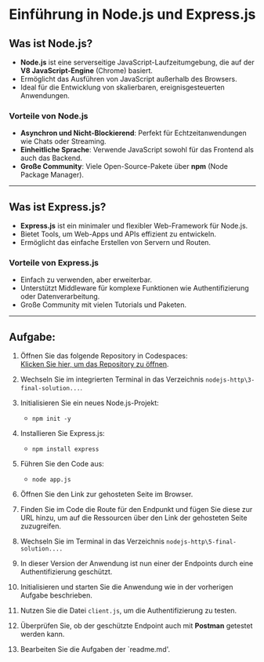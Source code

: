 # Einführung in Node.js und Express.js

## Was ist Node.js?
- **Node.js** ist eine serverseitige JavaScript-Laufzeitumgebung, die auf der **V8 JavaScript-Engine** (Chrome) basiert.
- Ermöglicht das Ausführen von JavaScript außerhalb des Browsers.
- Ideal für die Entwicklung von skalierbaren, ereignisgesteuerten Anwendungen.

### Vorteile von Node.js
- **Asynchron und Nicht-Blockierend**: Perfekt für Echtzeitanwendungen wie Chats oder Streaming.
- **Einheitliche Sprache**: Verwende JavaScript sowohl für das Frontend als auch das Backend.
- **Große Community**: Viele Open-Source-Pakete über **npm** (Node Package Manager).

---

## Was ist Express.js?
- **Express.js** ist ein minimaler und flexibler Web-Framework für Node.js.
- Bietet Tools, um Web-Apps und APIs effizient zu entwickeln.
- Ermöglicht das einfache Erstellen von Servern und Routen.

### Vorteile von Express.js
- Einfach zu verwenden, aber erweiterbar.
- Unterstützt Middleware für komplexe Funktionen wie Authentifizierung oder Datenverarbeitung.
- Große Community mit vielen Tutorials und Paketen.

---
## Aufgabe:

1. Öffnen Sie das folgende Repository in Codespaces:  
   [Klicken Sie hier, um das Repository zu öffnen](https://github.com/MicrosoftDocs/node-essentials?tab=readme-ov-file).

2. Wechseln Sie im integrierten Terminal in das Verzeichnis `nodejs-http\3-final-solution...`.

3. Initialisieren Sie ein neues Node.js-Projekt:
   - `npm init -y`

4. Installieren Sie Express.js:
   - `npm install express`

5. Führen Sie den Code aus:
   - `node app.js`

6. Öffnen Sie den Link zur gehosteten Seite im Browser.

7. Finden Sie im Code die Route für den Endpunkt und fügen Sie diese zur URL hinzu, um auf die Ressourcen über den Link der gehosteten Seite zuzugreifen.

8. Wechseln Sie im Terminal in das Verzeichnis `nodejs-http\5-final-solution....`

9. In dieser Version der Anwendung ist nun einer der Endpoints durch eine Authentifizierung geschützt.

10. Initialisieren und starten Sie die Anwendung wie in der vorherigen Aufgabe beschrieben.

11. Nutzen Sie die Datei `client.js`, um die Authentifizierung zu testen.

12. Überprüfen Sie, ob der geschützte Endpoint auch mit **Postman** getestet werden kann.

13. Bearbeiten Sie die Aufgaben der `readme.md'.
